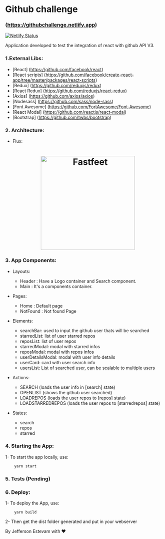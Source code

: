 # Github challenge
### (https://githubchallenge.netlify.app)

[![Netlify Status](https://api.netlify.com/api/v1/badges/c98bf67d-7373-4ffc-809c-7cf9ac7d81a6/deploy-status)](https://app.netlify.com/sites/githubchallenge/deploys)

Application developed to test the integration of react with github API V3.

### 1.External Libs:

  - [React] (https://github.com/facebook/react)
  - [React scripts] (https://github.com/facebook/create-react-app/tree/master/packages/react-scripts)
  - [Redux] (https://github.com/reduxjs/redux)
  - [React Redux] (https://github.com/reduxjs/react-redux)
  - [Axios] (https://github.com/axios/axios)
  - [Nodesass] (https://github.com/sass/node-sass)
  - [Font Awesome] (https://github.com/FortAwesome/Font-Awesome)
  - [React Modal] (https://github.com/reactjs/react-modal)
  - [Bootstrap] (https://github.com/twbs/bootstrap)
  
### 2. Architecture:

  - Flux:

    <h1 align="center">
      <img alt="Fastfeet" title="Fastfeet" src="https://cdn.scotch.io/scotchy-uploads/2014/10/rHwGUog.png" width="300px" />
    </h1> 
    
### 3. App Components:

  - Layouts:
    - Header : Have a Logo container and Search component.
    - Main : It's a components container.
    
  - Pages:
    - Home : Default page
    - NotFound : Not found Page

  - Elements:
    - searchBar: used to input the github user thats will be searched
    - starredList: list of user starred repos
    - reposList: list of user repos
    - starredModal: modal with starred infos
    - reposModal: modal with repos infos
    - userDetailsModal: modal with user info details
    - userCard: card with user search info
    - usersList: List of searched user, can be scalable to multiple users
    
 - Actions:
    - SEARCH (loads the user info in [search] state)
    - OPENLIST (shows the github user searched)
    - LOADREPOS (loads the user repos to [repos] state)
    - LOADSTARREDREPOS (loads the user repos to [starredrepos] state)
    
 - States:
    - search
    - repos
    - starred
        
### 4. Starting the App:

  1- To start the app locally, use:
    
        yarn start
        
### 5. Tests (Pending)
        
### 6. Deploy:

  1- To deploy the App, use:
    
        yarn build 
        
  2- Then get the dist folder generated and put in your webserver      
  

By Jefferson Estevam with ♥
